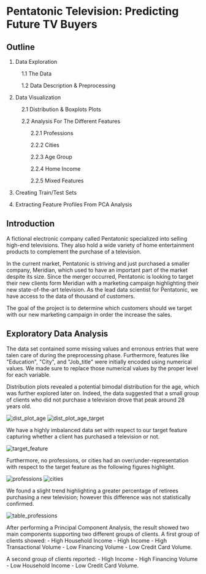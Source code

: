 # Pentatonic Television: Predicting Future TV Buyers

## Outline
1. Data Exploration<br/>
    
   &nbsp;&nbsp;&nbsp;&nbsp;1.1 The Data
    
   &nbsp;&nbsp;&nbsp;&nbsp;1.2 Data Description & Preprocessing<br/>

2. Data Visualization<br/>
   
   &nbsp;&nbsp;&nbsp;&nbsp;2.1 Distribution & Boxplots Plots
     
   &nbsp;&nbsp;&nbsp;&nbsp;2.2 Analysis For The Different Features
   
   &nbsp;&nbsp;&nbsp;&nbsp;&nbsp;&nbsp;&nbsp;&nbsp;&nbsp;&nbsp;2.2.1 Professions<br/>
         
   &nbsp;&nbsp;&nbsp;&nbsp;&nbsp;&nbsp;&nbsp;&nbsp;&nbsp;&nbsp;2.2.2 Cities<br/>
         
   &nbsp;&nbsp;&nbsp;&nbsp;&nbsp;&nbsp;&nbsp;&nbsp;&nbsp;&nbsp;2.2.3 Age Group<br/>
         
   &nbsp;&nbsp;&nbsp;&nbsp;&nbsp;&nbsp;&nbsp;&nbsp;&nbsp;&nbsp;2.2.4 Home Income<br/>
      
   &nbsp;&nbsp;&nbsp;&nbsp;&nbsp;&nbsp;&nbsp;&nbsp;&nbsp;&nbsp;2.2.5 Mixed Features<br/>       

3. Creating Train/Test Sets<br/>

4. Extracting Feature Profiles From PCA Analysis<br/>


## Introduction

A fictional electronic company called Pentatonic specialized into selling high-end televisions. They also hold a wide variety of home entertainment products to complement the purchase of a television.

In the current market, Pentatonic is striving and just purchased a smaller company, Meridian, which used to have an important part of the market despite its size. Since the merger occurred, Pentatonic is looking to target their new clients form Meridian with a marketing campaign highlighting their new state-of-the-art television. As the lead data scientist for Pentatonic, we have access to the data of thousand of customers.

The goal of the project is to determine which customers should we target with our new marketing campaign in order the increase the sales.

## Exploratory Data Analysis
The data set contained some missing values and erronous entries that were talen care of during the preprocessing phase. Furthermore, features like "Education", "City", and "Job_title" were initially encoded using numerical values. We made sure to replace those numerical values by the proper level for each variable.

Distribution plots revealed a potential bimodal distribution for the age, which was further explored later on. Indeed, the data suggested that a small group of clients who did not purchase a television drove that peak around 28 years old.

![dist_plot_age](https://user-images.githubusercontent.com/24415049/139962243-dc2a8f8c-df73-4c2e-9e4e-f94be5bfd4a7.png)
![dist_plot_age_target](https://user-images.githubusercontent.com/24415049/139962427-0e966362-1ded-4fa8-8b70-d0158367b484.png)

We have a highly imbalanced data set with respect to our target feature capturing whether a client has purchased a television or not.

![target_feature](https://user-images.githubusercontent.com/24415049/139962785-60c875b3-d796-45a8-8013-c7918e07e131.png)

Furthermore, no professions, or cities had an over/under-representation with respect to the target feature as the following figures highlight.

![professions](https://user-images.githubusercontent.com/24415049/139963143-6e45ad58-e4f1-4e31-aed0-ebe43739ac12.png) ![cities](https://user-images.githubusercontent.com/24415049/139963148-e5e885b5-32a5-4bb7-9bea-a005fafaf6e7.png)

We found a slight trend highlighting a greater percentage of retirees purchasing a new television; however this difference was not statistically confirmed.

![table_professions](https://user-images.githubusercontent.com/24415049/139963498-b48d3eca-7595-445d-b767-3553496f4b1b.png)


After performing a Principal Component Analysis, the result showed two main components supporting two different groups of clients.
A first group of clients showed:
    - High Household Income
    - High Income
    - High Transactional Volume
    - Low Financing Volume
    - Low Credit Card Volume.
    
A second group of clients reported:
    - High Income
    - High Financing Volume
    - Low Household Income
    - Low Credit Card Volume.
    

